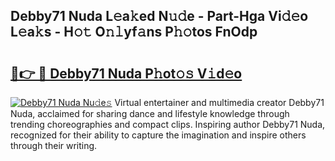 ## Debby71 Nuda L𝚎a𝚔ed N𝚞𝚍e - Part-Hga Vi𝚍𝚎o L𝚎a𝚔s - H𝚘𝚝 O𝚗𝚕yf𝚊ns P𝚑𝚘tos FnOdp

# <h2><a href="http://kf8yjz.oniu.top/?m=Debby71+Nuda">🔗👉 🔴 Debby71 Nuda P𝚑ot𝚘𝚜 V𝚒d𝚎o</a></h2>

[![Debby71 Nuda Nu𝚍e𝚜](https://i.imgur.com/0qMVB7G.gif)](http://kf8yjz.oniu.top/?m=Debby71+Nuda)
Virtual entertainer and multimedia creator Debby71 Nuda, acclaimed for sharing dance and lifestyle knowledge through trending choreographies and compact clips. Inspiring author Debby71 Nuda, recognized for their ability to capture the imagination and inspire others through their writing.  
